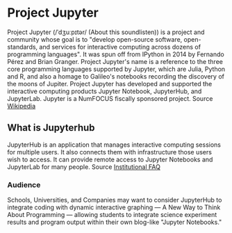 # Project Jupyter

Project Jupyter (/ˈdʒuːpɪtər/ (About this soundlisten)) is a project and community whose goal is to "develop open-source software, open-standards, and services for interactive computing across dozens of programming languages". It was spun off from IPython in 2014 by Fernando Pérez and Brian Granger. Project Jupyter's name is a reference to the three core programming languages supported by Jupyter, which are Julia, Python and R, and also a homage to Galileo's notebooks recording the discovery of the moons of Jupiter. Project Jupyter has developed and supported the interactive computing products Jupyter Notebook, JupyterHub, and JupyterLab. Jupyter is a NumFOCUS fiscally sponsored project. Source [Wikipedia](https://en.wikipedia.org/wiki/Project_Jupyter#JupyterHub)

## What is Jupyterhub

JupyterHub is an application that manages interactive computing sessions for multiple users. It also connects them with infrastructure those users wish to access. It can provide remote access to Jupyter Notebooks and JupyterLab for many people. Source [Institutional FAQ](https://jupyterhub.readthedocs.io/en/stable/getting-started/institutional-faq.html#i-keep-hearing-about-jupyter-notebook-jupyterlab-and-now-jupyterhub-whats-the-difference)

### Audience

Schools, Universities, and Companies may want to consider JupyterHub to integrate coding with dynamic interactive graphing — A New Way to Think About Programming — allowing students to integrate science experiment results and program output within their own blog-like "Jupyter Notebooks."


<!-- ## JupyterHub programming environment with student Notebooks

#### Secondary schools may want to consider JupyterHub to integrate coding with dynamic interactive graphing — A New Way to Think About Programming — allowing students to integrate science experiment results and program output within their own blog-like "Jupyter Notebooks."

* Jupyter Notebooks are widely used in the scientific community:
  * [Institutional FAQ](https://jupyterhub.readthedocs.io/en/stable/getting-started/institutional-faq.html)
  * [Getting Started](https://jupyterhub.readthedocs.io/en/stable/getting-started/)
* Students create their own accounts on first use — e.g. at http://box.lan/jupyterhub — just as if they're logging in regularly (unfortunately the login screen doesn't make that clear, but the teacher _does not_ need to be involved!)
  * A student can then sign in with their username and password, to gain access to their files (Jupyter Notebooks).
  * The teacher should set and protect JupyterHub's overall `Admin` password, just in case.  As with student accounts, the login screen doesn't make that clear — so just log in with username `Admin` — using any password that you want to become permanent.
* Individual student folders are created in `/var/lib/private/` on the Internet-in-a-Box (IIAB) server:
  * A student will only be able to see their own work — they do not have privileges outside of their own folder.
  * Students may upload Jupyter Notebooks to the IIAB server, and download the current state of their work via a normal browser.

### Settings

Linux administrators may want to review `/opt/iiab/jupyterhub/etc/jupyterhub/jupyterhub_config.py` which originates from:

https://github.com/iiab/iiab/blob/master/roles/jupyterhub/templates/jupyterhub_config.py

In some rare circumstances, it may be necessary to restart JupyterHub's systemd service:

```
sudo systemctl restart jupyterhub
```

FYI `/opt/iiab/jupyterhub` is a Python 3 virtual environment, that can be activated with the usual formula:

```
source /opt/iiab/jupyterhub/bin/activate
```

Passwords are hashed using 4096 rounds of the latest Blowfish (bcrypt's $2b$ algorithm) and stored in:

```
/opt/iiab/jupyterhub/etc/passwords.dbm.db
```

### Users can change their own password

Users can change their password by logging in, and then visiting URL: http://box.lan/jupyterhub/auth/change-password

NOTE: This is the only way to change the password for user 'Admin', because Control Panel > Admin (below) does not permit deletion of this account.

### Control Panel > Admin page, to manage other accounts

The `Admin` user (and any users given `Admin` privilege) can reset user passwords by deleting the user from JupyterHub's **Admin** page (below).  This logs the user out, but does not remove any of their data or home directories.  The user can then set a new password in the usual way — simply by logging in.  Example:

1. As a user with `Admin` privilege, click **Control Panel** in the top right of your JupyterHub:

   ![Control panel button in notebook, top right](control-panel-button1.png)

2. In the Control Panel, open the **Admin** link in the top left:

   ![Admin button in control panel, top left](admin-access-button1.png)

   This opens up the JupyterHub Admin page, where you can add / delete users, start / stop peoples’ servers and see who is online.

3. Delete the user whose password needs resetting.  Remember this does not delete their data or home directory:

   ![Delete user button for each user](delete-user.png)

   If there is a confirmation dialog, confirm the deletion.  This will also log the user out, if they were currently running.

4. Re-create the user whose password needs resetting, on this same screen.

5. Ask the user to log in, but with a new password of their choosing.  This will be their password going forward.

_WARNING: If on login users see "500 : Internal Server Error", you may need to remove ALL files of the form_ `/run/jupyter-johndoe-singleuser`

### PAWS/Jupyter Notebooks for Python Beginners

While PAWS is a little bit off topic, if you have an interest in Wikipedia, please do see this 23m 42s video ["Intro to PAWS/Jupyter notebooks for Python beginners"](https://www.youtube.com/watch?v=AUZkioRI-aA&list=PLeoTcBlDanyNQXBqI1rVXUqUTSSiuSIXN&index=8) by Chico Venancio, from 2021-06-01.

He explains PAWS as a "powerful Python execution environment http://paws.wmcloud.org [allowing] ordinary folks to write interactive scripts to work with Wikimedia content." -->
